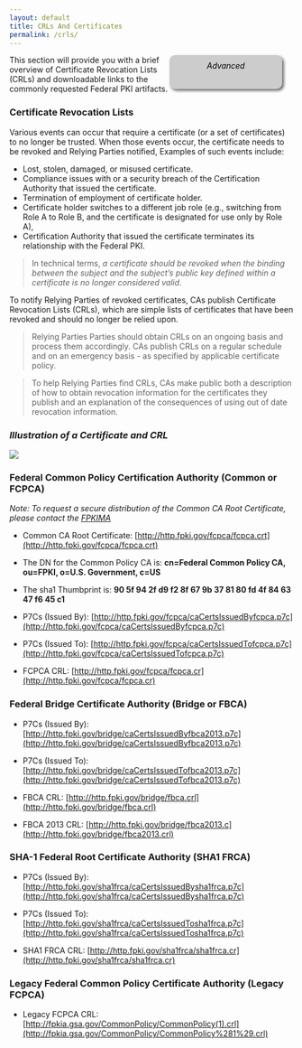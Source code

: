 ```yaml
---
layout: default
title: CRLs And Certificates
permalink: /crls/
---
```

<div style="float:right; padding:10px; margin-right:20px; border-radius:10px; width:180px; height:40px; box-shadow:3px 3px 5px 0px; text-align:center; background-color:#CCC; color:#666666">
<div style="color:#000000">
<em>Advanced</em>
</div>
</div>

This section will provide you with a brief overview of Certificate Revocation Lists (CRLs) and downloadable links to the commonly requested Federal PKI artifacts.

### Certificate Revocation Lists ###
Various events can occur that require a certificate (or a set of certificates) to no longer be trusted.  When those events occur, the certificate needs to be revoked and Relying Parties notified,  Examples of such events include:

- Lost, stolen, damaged, or misused certificate.  
- Compliance issues with or a security breach of the Certification Authority that issued the certificate.  
- Termination of employment of certificate holder.
- Certificate holder switches to a different job role (e.g., switching from Role A to Role B, and the certificate is designated for use only by Role A), 
- Certification Authority that issued the certificate terminates its relationship with the Federal PKI.

> In technical terms, *a certificate should be revoked when the binding between the subject and the subject’s public key defined within a certificate is no longer considered valid*.

To notify Relying Parties of revoked certificates, CAs publish Certificate Revocation Lists (CRLs), which are simple lists of certificates that have been revoked and should no longer be relied upon.  

> Relying Parties Parties should obtain CRLs on an ongoing basis and process them accordingly. CAs publish CRLs on a regular schedule and on an emergency basis - as specified by applicable certificate policy.

> To help Relying Parties find CRLs, CAs make public both a description of how to obtain revocation information for the certificates they publish and an explanation of the consequences of using out of date revocation information.  

### ***Illustration of a Certificate and CRL***

<img src="/img/crls_diagram1.jpg"/>

### Federal Common Policy Certification Authority (Common or FCPCA) ###
*Note: To request a secure distribution of the Common CA Root Certificate, please contact the [FPKIMA](mailto:fpki-help@gsa.gov)*

* Common CA Root Certificate:   [http://http.fpki.gov/fcpca/fcpca.crt](http://http.fpki.gov/fcpca/fcpca.crt)

* The DN for the Common Policy CA is:  **cn=Federal Common Policy CA, ou=FPKI, o=U.S. Government, c=US** 

* The sha1 Thumbprint is:   **90 5f 94 2f d9 f2 8f 67 9b 37 81 80 fd 4f 84 63 47 f6 45 c1**

* P7Cs (Issued By):  [http://http.fpki.gov/fcpca/caCertsIssuedByfcpca.p7c](http://http.fpki.gov/fcpca/caCertsIssuedByfcpca.p7c)

* P7Cs (Issued To):  [http://http.fpki.gov/fcpca/caCertsIssuedTofcpca.p7c](http://http.fpki.gov/fcpca/caCertsIssuedTofcpca.p7c)

* FCPCA CRL: [http://http.fpki.gov/fcpca/fcpca.cr](http://http.fpki.gov/fcpca/fcpca.cr) 

### Federal Bridge Certificate Authority (Bridge or FBCA) ###

* P7Cs (Issued By): [http://http.fpki.gov/bridge/caCertsIssuedByfbca2013.p7c](http://http.fpki.gov/bridge/caCertsIssuedByfbca2013.p7c)

* P7Cs (Issued To): [http://http.fpki.gov/bridge/caCertsIssuedTofbca2013.p7c](http://http.fpki.gov/bridge/caCertsIssuedTofbca2013.p7c)

* FBCA CRL: [http://http.fpki.gov/bridge/fbca.crl](http://http.fpki.gov/bridge/fbca.crl)

* FBCA 2013 CRL: [http://http.fpki.gov/bridge/fbca2013.c](http://http.fpki.gov/bridge/fbca2013.crl)

### SHA-1 Federal Root Certificate Authority (SHA1 FRCA) ###

* P7Cs (Issued By): [http://http.fpki.gov/sha1frca/caCertsIssuedBysha1frca.p7c](http://http.fpki.gov/sha1frca/caCertsIssuedBysha1frca.p7c)

* P7Cs (Issued To): [http://http.fpki.gov/sha1frca/caCertsIssuedTosha1frca.p7c](http://http.fpki.gov/sha1frca/caCertsIssuedTosha1frca.p7c)

* SHA1 FRCA CRL: [http://http.fpki.gov/sha1frca/sha1frca.cr](http://http.fpki.gov/sha1frca/sha1frca.cr)

### Legacy Federal Common Policy Certificate Authority (Legacy FCPCA) ###

* Legacy FCPCA CRL: [http://fpkia.gsa.gov/CommonPolicy/CommonPolicy(1).crl](http://fpkia.gsa.gov/CommonPolicy/CommonPolicy%281%29.crl)
